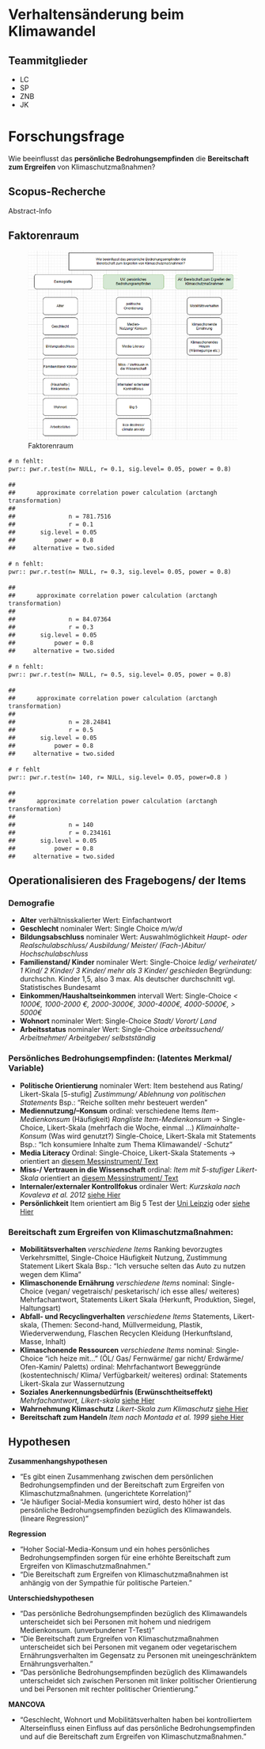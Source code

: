 # Verhaltensänderung beim Klimawandel

## Teammitglieder

-   LC
-   SP
-   ZNB
-   JK

# Forschungsfrage

Wie beeinflusst das **persönliche Bedrohungsempfinden** die
**Bereitschaft zum Ergreifen** von Klimaschutzmaßnahmen?

## Scopus-Recherche

Abstract-Info

## Faktorenraum

<figure>
<img src="README_files/figure-markdown_strict/Faktorenraum4.png"
alt="Faktorenraum" />
<figcaption aria-hidden="true">Faktorenraum</figcaption>
</figure>

    # n fehlt:
    pwr:: pwr.r.test(n= NULL, r= 0.1, sig.level= 0.05, power = 0.8)

    ## 
    ##      approximate correlation power calculation (arctangh transformation) 
    ## 
    ##               n = 781.7516
    ##               r = 0.1
    ##       sig.level = 0.05
    ##           power = 0.8
    ##     alternative = two.sided

    # n fehlt:
    pwr:: pwr.r.test(n= NULL, r= 0.3, sig.level= 0.05, power = 0.8)

    ## 
    ##      approximate correlation power calculation (arctangh transformation) 
    ## 
    ##               n = 84.07364
    ##               r = 0.3
    ##       sig.level = 0.05
    ##           power = 0.8
    ##     alternative = two.sided

    # n fehlt:
    pwr:: pwr.r.test(n= NULL, r= 0.5, sig.level= 0.05, power = 0.8)

    ## 
    ##      approximate correlation power calculation (arctangh transformation) 
    ## 
    ##               n = 28.24841
    ##               r = 0.5
    ##       sig.level = 0.05
    ##           power = 0.8
    ##     alternative = two.sided

    # r fehlt 
    pwr:: pwr.r.test(n= 140, r= NULL, sig.level= 0.05, power=0.8 )

    ## 
    ##      approximate correlation power calculation (arctangh transformation) 
    ## 
    ##               n = 140
    ##               r = 0.234161
    ##       sig.level = 0.05
    ##           power = 0.8
    ##     alternative = two.sided

## Operationalisieren des Fragebogens/ der Items

### Demografie

-   **Alter** verhältnisskalierter Wert: Einfachantwort
-   **Geschlecht** nominaler Wert: Single Choice *m/w/d*
-   **Bildungsabschluss** nominaler Wert: Auswahlmöglichkeit *Haupt-
    oder Realschulabschluss/ Ausbildung/ Meister/ (Fach-)Abitur/
    Hochschulabschluss*
-   **Familienstand/ Kinder** nominaler Wert: Single-Choice *ledig/
    verheiratet/ 1 Kind/ 2 Kinder/ 3 Kinder/ mehr als 3 Kinder/
    geschieden* Begründung: durchschn. Kinder 1,5, also 3 max. Als
    deutscher durchschnitt vgl. Statistisches Bundesamt
-   **Einkommen/Haushaltseinkommen** intervall Wert: Single-Choice *&lt;
    1000€, 1000-2000 €, 2000-3000€, 3000-4000€, 4000-5000€, &gt; 5000€*
-   **Wohnort** nominaler Wert: Single-Choice *Stadt/ Vorort/ Land*
-   **Arbeitsstatus** nominaler Wert: Single-Choice *arbeitssuchend/
    Arbeitnehmer/ Arbeitgeber/ selbstständig*

### Persönliches Bedrohungsempfinden: (latentes Merkmal/ Variable)

-   **Politische Orientierung** nominaler Wert: Item bestehend aus
    Rating/ Likert-Skala \[5-stufig\] *Zustimmung/ Ablehnung von
    politischen Statements* Bsp.: “Reiche sollten mehr besteuert werden”
-   **Mediennutzung/–Konsum** ordinal: verschiedene Items
    *Item-Medienkonsum* (Häufigkeit) *Rangliste Item-Medienkonsum* -&gt;
    Single-Choice, Likert-Skala (mehrfach die Woche, einmal …)
    *Klimainhalte-Konsum* (Was wird genutzt?) Single-Choice,
    Likert-Skala mit Statements Bsp.: “Ich konsumiere Inhalte zum Thema
    Klimawandel/ -Schutz”
-   **Media Literacy** Ordinal: Single-Choice, Likert-Skala Statements
    -&gt; orientiert an [diesem Messinstrument/
    Text](https://repositorio.ual.pt/bitstream/11144/3873/1/%5BCommunications%5D%20Measuring%20media%20and%20information%20literacy%20skills%20Construction%20of%20a%20test.pdf)
-   **Miss-/ Vertrauen in die Wissenschaft** ordinal: *Item mit
    5-stufiger Likert-Skala* orientiert an [diesem Messinstrument/
    Text](https://www.wissenschaft-im-dialog.de/fileadmin/user_upload/Projekte/Wissenschaftsbarometer/Dokumente_22/Fragebogen_Wissenschaftsbarometer2022_CATI.pdf)
-   **Internaler/externaler Kontrollfokus** ordinaler Wert: *Kurzskala
    nach Kovaleva et al. 2012* [siehe
    Hier](https://www.gesis.org/fileadmin/kurzskalen/working_papers/IE4_Workingpaper.pdf)
-   **Persönlichkeit** Item orientiert am Big 5 Test der [Uni
    Leipzig](https://leipzig-bfi2-60.formr.org/) oder [siehe
    Hier](https://zis.gesis.org/skala/Danner-Rammstedt-Bluemke-Lechner-Berres-Knopf-Soto-John-Die-deutsche-Version-des-Big-Five-Inventory-2-BFI-2)

### Bereitschaft zum Ergreifen von Klimaschutzmaßnahmen:

-   **Mobilitätsverhalten** *verschiedene Items* Ranking bevorzugtes
    Verkehrsmittel, Single-Choice Häufigkeit Nutzung, Zustimmung
    Statement Likert Skala Bsp.: “Ich versuche selten das Auto zu nutzen
    wegen dem Klima”
-   **Klimaschonende Ernährung** *verschiedene Items* nominal:
    Single-Choice (vegan/ vegetraisch/ pesketarisch/ ich esse alles/
    weiteres) Mehrfachantwort, Statements Likert Skala (Herkunft,
    Produktion, Siegel, Haltungsart)
-   **Abfall- und Recyclingverhalten** *verschiedene Items* Statements,
    Likert-skala, (Themen: Second-hand, Müllvermeidung, Plastik,
    Wiederverwendung, Flaschen Recyclen Kleidung (Herkunftsland, Masse,
    Inhalt)
-   **Klimaschonende Ressourcen** *verschiedene Items* nominal:
    Single-Choice “ich heize mit…” (ÖL/ Gas/ Fernwärme/ gar nicht/
    Erdwärme/ Ofen-Kamin/ Paletts) ordinal: Mehrfachantwort Beweggründe
    (kostentechnisch/ Klima/ Verfügbarkeit/ weiteres) ordinal:
    Statements Likert-Skala zur Wassernutzung
-   **Soziales Anerkennungsbedürfnis (Erwünschtheitseffekt)**
    *Mehrfachantwort, Likert-skala* [siehe
    Hier](https://zis.gesis.org/skala/Stock%C3%A9-Bed%C3%BCrfnis-nach-sozialer-Anerkennung)
-   **Wahrnehmung Klimaschutz** *Likert-Skala zum Klimaschutz* [siehe
    Hier](https://zis.gesis.org/skala/Kals-Becker-Montada-Ittner-Trierer-Skalensystem-zum-Umweltschutz)
-   **Bereitschaft zum Handeln** *Item nach Montada et al. 1999* [siehe
    Hier](https://zis.gesis.org/skala/Montada-Kals-Becker-Umweltsch%C3%BCtzende-und-gef%C3%A4hrdende-Engagementbereitschaften)

## Hypothesen

**Zusammenhangshypothesen**

-   “Es gibt einen Zusammenhang zwischen dem persönlichen
    Bedrohungsempfinden und der Bereitschaft zum Ergreifen von
    Klimaschutzmaßnahmen. (ungerichtete Korrelation)”
-   “Je häufiger Social-Media konsumiert wird, desto höher ist das
    persönliche Bedrohungsempfinden bezüglich des Klimawandels. (lineare
    Regression)”

**Regression**

-   “Hoher Social-Media-Konsum und ein hohes persönliches
    Bedrohungsempfinden sorgen für eine erhöhte Bereitschaft zum
    Ergreifen von Klimaschutzmaßnahmen.”
-   “Die Bereitschaft zum Ergreifen von Klimaschutzmaßnahmen ist
    anhängig von der Sympathie für politische Parteien.”

**Unterschiedshypothesen**

-   “Das persönliche Bedrohungsempfinden bezüglich des Klimawandels
    unterscheidet sich bei Personen mit hohem und niedrigem
    Medienkonsum. (unverbundener T-Test)”
-   “Die Bereitschaft zum Ergreifen von Klimaschutzmaßnahmen
    unterscheidet sich bei Personen mit veganem oder vegetarischem
    Ernährungsverhalten im Gegensatz zu Personen mit uneingeschränktem
    Ernährungsverhalten.”
-   “Das persönliche Bedrohungsempfinden bezüglich des Klimawandels
    unterscheidet sich zwischen Personen mit linker politischer
    Orientierung und bei Personen mit rechter politischer Orientierung.”

**MANCOVA**

-   “Geschlecht, Wohnort und Mobilitätsverhalten haben bei
    kontrolliertem Alterseinfluss einen Einfluss auf das persönliche
    Bedrohungsempfinden und auf die Bereitschaft zum Ergreifen von
    Klimaschutzmaßnahmen.”
